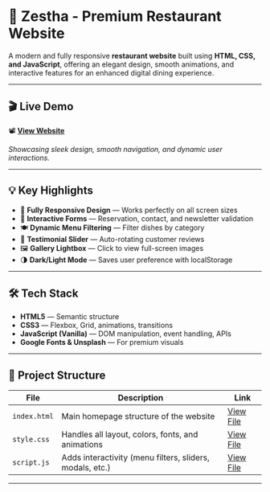 # 🍝 Zestha - Premium Restaurant Website  

A modern and fully responsive **restaurant website** built using **HTML, CSS, and JavaScript**, offering an elegant design, smooth animations, and interactive features for an enhanced digital dining experience.  

---

## 🎬 Live Demo  

📽️ [**View Website**](https://github.com/vinithasriprathipati/zestha/blob/a9565495fdce3f30cc4ccc86737fbae30db6966f/Zestha%20Website%20Demo%20Video.mp4)  

*Showcasing sleek design, smooth navigation, and dynamic user interactions.*  

---

## 💡 Key Highlights  

- 🍷 **Fully Responsive Design** — Works perfectly on all screen sizes  
- 🧾 **Interactive Forms** — Reservation, contact, and newsletter validation  
- 🍽️ **Dynamic Menu Filtering** — Filter dishes by category  
- 💬 **Testimonial Slider** — Auto-rotating customer reviews  
- 🖼️ **Gallery Lightbox** — Click to view full-screen images  
- 🌗 **Dark/Light Mode** — Saves user preference with localStorage  

---

## 🛠️ Tech Stack  

- **HTML5** — Semantic structure  
- **CSS3** — Flexbox, Grid, animations, transitions  
- **JavaScript (Vanilla)** — DOM manipulation, event handling, APIs  
- **Google Fonts & Unsplash** — For premium visuals  

---

## 📂 Project Structure  

| File | Description | Link |
|------|--------------|------|
| `index.html` | Main homepage structure of the website | [View File](https://github.com/vinithasriprathipati/zestha/blob/e16b9721641ed7764ad12108629e8df42dc29a89/index.html) |
| `style.css` | Handles all layout, colors, fonts, and animations | [View File](https://github.com/vinithasriprathipati/zestha/blob/e16b9721641ed7764ad12108629e8df42dc29a89/styles.css) |
| `script.js` | Adds interactivity (menu filters, sliders, modals, etc.) | [View File](https://github.com/vinithasriprathipati/zestha/blob/e16b9721641ed7764ad12108629e8df42dc29a89/script.js) |

---
